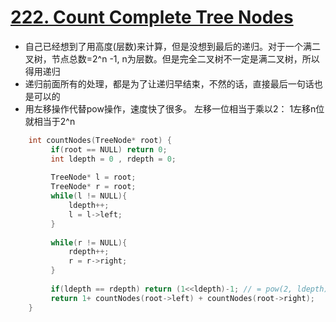 # [222. Count Complete Tree Nodes](https://leetcode.com/problems/count-complete-tree-nodes/#/description)
* 自己已经想到了用高度(层数)来计算，但是没想到最后的递归。对于一个满二叉树，节点总数=2^n -1, n为层数。但是完全二叉树不一定是满二叉树，所以得用递归
* 递归前面所有的处理，都是为了让递归早结束，不然的话，直接最后一句话也是可以的
* 用左移操作代替pow操作，速度快了很多。 左移一位相当于乘以2： 1左移n位就相当于2^n

```C++
    int countNodes(TreeNode* root) {
         if(root == NULL) return 0;
         int ldepth = 0 , rdepth = 0;
         
         TreeNode* l = root;
         TreeNode* r = root;
         while(l != NULL){
             ldepth++;
             l = l->left;
         }
         
         while(r != NULL){
             rdepth++;
             r = r->right;
         }
          
         if(ldepth == rdepth) return (1<<ldepth)-1; // = pow(2, ldepth)-1
         return 1+ countNodes(root->left) + countNodes(root->right);
    }
```
